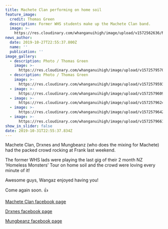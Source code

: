 ```yaml
---
title: Machete Clan performing on home soil
feature_image:
  credit: Thomas Green
  description: Former WHS students make up the Machete Clan band.
  image: >-
    https://res.cloudinary.com/whanganuihigh/image/upload/v1572562636/News/Machete_Clan_in_WU_Sept_2019.jpg
news_author:
  date: 2019-10-27T22:55:37.800Z
  name: ''
  publication: ''
image_gallery:
  - description: Photo / Thomas Green
    image: >-
      https://res.cloudinary.com/whanganuihigh/image/upload/v1572579570/News/2.Drxnes_facebook_page.jpg
  - description: Photo / Thomas Green
    image: >-
      https://res.cloudinary.com/whanganuihigh/image/upload/v1572579593/News/3.73472789_2497233613646477_686142367228493824_n.jpg
  - image: >-
      https://res.cloudinary.com/whanganuihigh/image/upload/v1572579609/News/4.Drxnes_facebook_page....jpg
  - image: >-
      https://res.cloudinary.com/whanganuihigh/image/upload/v1572579624/News/5.Drxnes_facebook_page.....jpg
  - image: >-
      https://res.cloudinary.com/whanganuihigh/image/upload/v1572579642/News/6.Drxnes_facebook_page......jpg
  - image: >-
      https://res.cloudinary.com/whanganuihigh/image/upload/v1572579661/News/7.Machete_Clan_..poster.jpg
show_in_slider: false
date: 2019-10-31T22:55:37.834Z
---
```

Machete Clan, Drxnes and Mungbeanz (who does the mixing for Machete) had the packed crowd rocking at Frank last weekend.

The former WHS lads were playing the last gig of their 2 month NZ ‘Homeless Monsters’ Tour on home soil and the crowd were loving every minute of it!

Awesome guys, Wangaz enjoyed having you!

Come again soon.  👍

[Machete Clan facebook page](https://www.facebook.com/macheteclanNZ/photos/rpp.1620943418142114/2523079094595204/?type=3&theater)

[Drxnes facebook page](https://www.facebook.com/DRXNESOFFICIAL/)

[Mungbeanz facebook page](https://www.facebook.com/MungBeanzNZ/)
